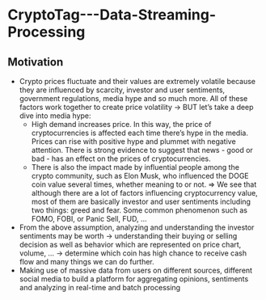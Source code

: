 # CryptoTag---Data-Streaming-Processing
## Motivation
- Crypto prices fluctuate and their values are extremely volatile because they are influenced by scarcity, investor and user sentiments, government regulations, media hype and so much more. All of these factors work together to create price volatility -> BUT let’s take a deep dive into media hype: 
    - High demand increases price. In this way, the price of cryptocurrencies is affected each time there’s hype in the media. Prices can rise with positive hype and plummet with negative attention. There is strong evidence to suggest that news - good or bad - has an effect on the prices of cryptocurrencies.
    - There is also the impact made by influential people among the crypto community, such as Elon Musk, who influenced the DOGE coin value several times, whether meaning to or not.
=> We see that although there are a lot of factors influencing cryptocurrency value, most of them are basically investor and user sentiments including two things: greed and fear. Some common phenomenon such as FOMO, FOBI, or Panic Sell, FUD, …
- From the above assumption, analyzing and understanding the investor sentiments may be worth  -> understanding their buying or selling decision as well as behavior which are represented on price chart, volume, … -> determine which coin has high chance to receive cash flow and many things we can do further.
- Making use of massive data from users on different sources, different social media to build a platform for aggregating opinions, sentiments and analyzing in real-time and batch processing 
